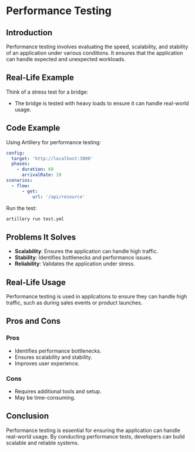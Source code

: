 # Performance Testing

## Introduction
Performance testing involves evaluating the speed, scalability, and stability of an application under various conditions. It ensures that the application can handle expected and unexpected workloads.

## Real-Life Example
Think of a stress test for a bridge:
- The bridge is tested with heavy loads to ensure it can handle real-world usage.

## Code Example
Using Artillery for performance testing:
```yaml
config:
  target: 'http://localhost:3000'
  phases:
    - duration: 60
      arrivalRate: 10
scenarios:
  - flow:
      - get:
          url: '/api/resource'
```

Run the test:
```bash
artillery run test.yml
```

## Problems It Solves
- **Scalability**: Ensures the application can handle high traffic.
- **Stability**: Identifies bottlenecks and performance issues.
- **Reliability**: Validates the application under stress.

## Real-Life Usage
Performance testing is used in applications to ensure they can handle high traffic, such as during sales events or product launches.

## Pros and Cons
### Pros
- Identifies performance bottlenecks.
- Ensures scalability and stability.
- Improves user experience.

### Cons
- Requires additional tools and setup.
- May be time-consuming.

## Conclusion
Performance testing is essential for ensuring the application can handle real-world usage. By conducting performance tests, developers can build scalable and reliable systems.
